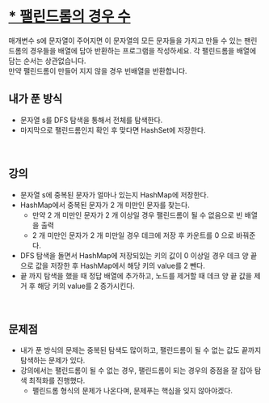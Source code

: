 # [* 팰린드롬의 경우 수](https://github.com/malvr00/Java-algorithm/blob/master/lecture2/stap6/stap6-4/src/Main.java)
매개변수 s에 문자열이 주어지면 이 문자열의 모든 문자들을 가지고 만들 수 있는 팬린드롬의 경우들을 배열에 담아 반환하는 프로그램을 작성하세요. 각 팰린드롬을 배열에 담는 순서는 상관없습니다.<br/>
만약 팰린드롬이 만들어 지지 않을 경우 빈배열을 반환합니다.
<br/>

## 내가 푼 방식
- 문자열 s를 DFS 탐색을 통해서 전체를 탐색한다.
- 마지막으로 팰린드롬인지 확인 후 맞다면 HashSet에 저장한다.
<br/>

## 강의
- 문자열 s에 중복된 문자가 얼마나 있는지 HashMap에 저장한다.
- HashMap에서 중복된 문자가 2 개 미만인 문자를 찾는다.
  - 만약 2 개 미만인 문자가 2 개 이상일 경우 팰린드롬이 될 수 없음으로 빈 배열을 출력
  - 2 개 미만인 문자가 2 개 미만일 경우 데크에 저장 후 카운트를 0 으로 바꿔준다.
- DFS 탐색을 돌면서 HashMap에 저장되있는 키의 값이 0 이상일 경우 데크 양 끝으로 값을 저장한 후 HashMap에서 해당 키의 value를 2 뺀다.
- 끝 까지 탐색을 했을 때 정답 배열에 추가하고, 노드를 제거할 때 데크 양 끝 값을 제거 후 해당 키의 value를 2 증가시킨다.
<br/>

## 문제점
- 내가 푼 방식의 문제는 중복된 탐색도 많이하고, 팰린드롬이 될 수 없는 값도 끝까지 탐색하는 문제가 있다.
- 강의에서는 팰린드롬이 될 수 없는 경우, 팰린드롬이 되는 경우의 중점을 잘 잡아 탐색 최적화를 진행했다.
  - 팰린드롬 형식의 문제가 나온다며, 문제푸는 핵심을 잊지 않아야겠다.